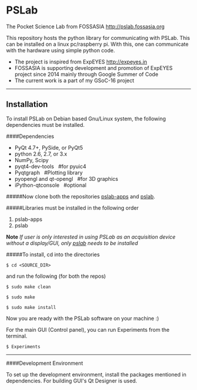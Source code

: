 # PSLab 

The Pocket Science Lab from FOSSASIA <http://pslab.fossasia.org>

This repository hosts the python library for communicating with PSLab. This can be installed on a linux pc/raspberry pi. With this, one can communicate with the hardware using simple python code. 


* The project is inspired from ExpEYES  http://expeyes.in
* FOSSASIA is supporting development and promotion of ExpEYES project since 2014 mainly through Google Summer of Code
* The current work is a part of my GSoC-16 project

----------------

Installation
------------

To install PSLab on Debian based Gnu/Linux system, the following dependencies must be installed.

####Dependencies

* PyQt 4.7+, PySide, or PyQt5
* python 2.6, 2.7, or 3.x
* NumPy, Scipy
* pyqt4-dev-tools         &nbsp;   #for pyuic4
* Pyqtgraph               &nbsp;  #Plotting library
* pyopengl and qt-opengl  &nbsp;   #for 3D graphics
* iPython-qtconsole       &nbsp;   #optional


#####Now clone both the repositories [pslab-apps](https://github.com/fossasia/pslab-apps)  and [pslab](https://github.com/fossasia/pslab).


#####Libraries must be installed in the following order

1. pslab-apps
2. pslab

**Note**
*If user is only interested in using PSLab as an acquisition device without a display/GUI, only [pslab](https://github.com/fossasia/pslab) needs to be installed*


#####To install, cd into the directories

`$ cd <SOURCE_DIR>`

and run the following (for both the repos)

`$ sudo make clean`

`$ sudo make` 

`$ sudo make install`

Now you are ready with the PSLab software on your machine :)

For the main GUI (Control panel), you can run Experiments from the terminal.

`$ Experiments`

-----------------------

####Development Environment

To set up the development environment, install the packages mentioned in dependencies. For building GUI's Qt Designer is used.
